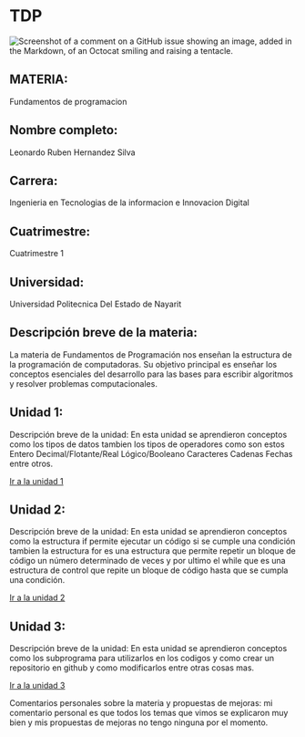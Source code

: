 # TDP
![Screenshot of a comment on a GitHub issue showing an image, added in the Markdown, of an Octocat smiling and raising a tentacle.](https://biblio1.mdp.edu.ar/wp-content/uploads/2020/10/1636-1024x1024-768x768.jpg)
## MATERIA:
Fundamentos de programacion
## Nombre completo:
Leonardo Ruben Hernandez Silva
## Carrera:
Ingenieria en Tecnologias de la informacion e Innovacion Digital
## Cuatrimestre:
Cuatrimestre 1
## Universidad:
Universidad Politecnica Del Estado de Nayarit
## Descripción breve de la materia:
La materia de Fundamentos de Programación nos enseñan la estructura de la programación de computadoras. Su objetivo principal es enseñar los conceptos esenciales del desarrollo para las bases para escribir algoritmos y resolver problemas computacionales.
## Unidad 1:
Descripción breve de la unidad: En esta unidad se aprendieron conceptos como los tipos de datos tambien los tipos de operadores como son estos Entero Decimal/Flotante/Real Lógico/Booleano Caracteres Cadenas Fechas entre otros.

[Ir a la unidad 1](https://github.com/LeonardoRHS/TDP/tree/37baf60bd3a6f5d4e03536f55655bf878df3860f/U1)

## Unidad 2:
Descripción breve de la unidad: En esta unidad se aprendieron conceptos como la estructura if permite ejecutar un código si se cumple una condición tambien la estructura for es una estructura que permite repetir un bloque de código un número determinado de veces y por ultimo el while que es una estructura de control que repite un bloque de código hasta que se cumpla una condición.  

[Ir a la unidad 2](https://github.com/LeonardoRHS/TDP/tree/ebe8d3ee4b00b0e11f196610ca5aaeaa918699ed/U2)

## Unidad 3:
Descripción breve de la unidad: En esta unidad se aprendieron conceptos como los subprograma para utilizarlos en los codigos y como crear un repositorio en github y como modificarlos entre otras cosas mas.

[Ir a la unidad 3](https://github.com/LeonardoRHS/TDP/tree/ebe8d3ee4b00b0e11f196610ca5aaeaa918699ed/U3)

Comentarios personales sobre la materia y propuestas de mejoras: mi comentario personal es que todos los temas que vimos se explicaron muy bien y mis propuestas de mejoras no tengo ninguna por el momento.
